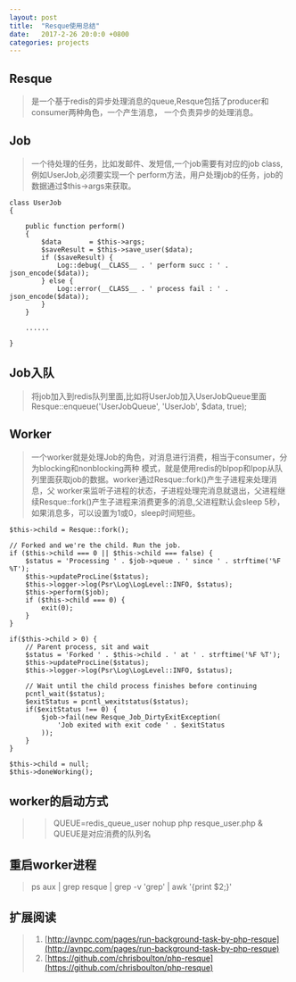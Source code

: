 ```yaml
---
layout: post
title:  "Resque使用总结"
date:   2017-2-26 20:0:0 +0800
categories: projects
---
```


## Resque
>是一个基于redis的异步处理消息的queue,Resque包括了producer和consumer两种角色，一个产生消息，
一个负责异步的处理消息。

## Job
>一个待处理的任务，比如发邮件、发短信,一个job需要有对应的job class,例如UserJob,必须要实现一个
perform方法，用户处理job的任务，job的数据通过$this->args来获取。
    
    class UserJob
    {
    
        public function perform()
        {
            $data       = $this->args;
            $saveResult = $this->save_user($data);
            if ($saveResult) {
                Log::debug(__CLASS__ . ' perform succ : ' . json_encode($data));
            } else {
                Log::error(__CLASS__ . ' process fail : ' . json_encode($data));
            }
        }
        
        ......
        
    }
    

## Job入队
>将job加入到redis队列里面,比如将UserJob加入UserJobQueue里面
Resque::enqueue('UserJobQueue', 'UserJob', $data, true);

## Worker
>一个worker就是处理Job的角色，对消息进行消费，相当于consumer，分为blocking和nonblocking两种
模式，就是使用redis的blpop和lpop从队列里面获取job的数据。worker通过Resque::fork()产生子进程来处理消息，父
worker来监听子进程的状态，子进程处理完消息就退出，父进程继续Resque::fork()产生子进程来消费更多的消息,父进程默认会sleep 5秒，
如果消息多，可以设置为1或0，sleep时间短些。

    $this->child = Resque::fork();
    
    // Forked and we're the child. Run the job.
    if ($this->child === 0 || $this->child === false) {
        $status = 'Processing ' . $job->queue . ' since ' . strftime('%F %T');
        $this->updateProcLine($status);
        $this->logger->log(Psr\Log\LogLevel::INFO, $status);
        $this->perform($job);
        if ($this->child === 0) {
            exit(0);
        }
    }

    if($this->child > 0) {
        // Parent process, sit and wait
        $status = 'Forked ' . $this->child . ' at ' . strftime('%F %T');
        $this->updateProcLine($status);
        $this->logger->log(Psr\Log\LogLevel::INFO, $status);

        // Wait until the child process finishes before continuing
        pcntl_wait($status);
        $exitStatus = pcntl_wexitstatus($status);
        if($exitStatus !== 0) {
            $job->fail(new Resque_Job_DirtyExitException(
                'Job exited with exit code ' . $exitStatus
            ));
        }
    }

    $this->child = null;
    $this->doneWorking();

## worker的启动方式
>>QUEUE=redis_queue_user nohup php resque_user.php &
>>QUEUE是对应消费的队列名

## 重启worker进程
>ps aux | grep resque | grep -v 'grep' | awk '{print $2;}'
    
## 扩展阅读  
>1. [http://avnpc.com/pages/run-background-task-by-php-resque](http://avnpc.com/pages/run-background-task-by-php-resque) 
>2. [https://github.com/chrisboulton/php-resque](https://github.com/chrisboulton/php-resque)